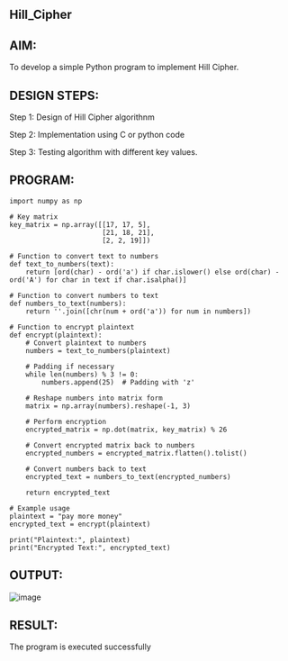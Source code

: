 ## Hill_Cipher
## AIM:
To develop a simple Python program to implement Hill Cipher.

## DESIGN STEPS:
Step 1:
Design of Hill Cipher algorithnm

Step 2:
Implementation using C or python code

Step 3:
Testing algorithm with different key values.

## PROGRAM:
```
import numpy as np

# Key matrix
key_matrix = np.array([[17, 17, 5],
                       [21, 18, 21],
                       [2, 2, 19]])

# Function to convert text to numbers
def text_to_numbers(text):
    return [ord(char) - ord('a') if char.islower() else ord(char) - ord('A') for char in text if char.isalpha()]

# Function to convert numbers to text
def numbers_to_text(numbers):
    return ''.join([chr(num + ord('a')) for num in numbers])

# Function to encrypt plaintext
def encrypt(plaintext):
    # Convert plaintext to numbers
    numbers = text_to_numbers(plaintext)
    
    # Padding if necessary
    while len(numbers) % 3 != 0:
        numbers.append(25)  # Padding with 'z'
    
    # Reshape numbers into matrix form
    matrix = np.array(numbers).reshape(-1, 3)
    
    # Perform encryption
    encrypted_matrix = np.dot(matrix, key_matrix) % 26
    
    # Convert encrypted matrix back to numbers
    encrypted_numbers = encrypted_matrix.flatten().tolist()
    
    # Convert numbers back to text
    encrypted_text = numbers_to_text(encrypted_numbers)
    
    return encrypted_text

# Example usage
plaintext = "pay more money"
encrypted_text = encrypt(plaintext)

print("Plaintext:", plaintext)
print("Encrypted Text:", encrypted_text)

```

## OUTPUT:
![image](https://github.com/divz2711/Hill_Cipher/assets/121245222/2b1a6a85-9a1b-48b4-a180-4820521822bb)

## RESULT:
The program is executed successfully
